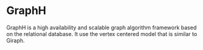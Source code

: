 # GraphH
GraphH is a high availability and scalable graph algorithm framework  based on the relational database. It use the vertex centered model that is similar  to Giraph.

